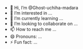 - 👋 Hi, I’m @Ghost-uchiha-madara
- 👀 I’m interested in ...
- 🌱 I’m currently learning ...
- 💞️ I’m looking to collaborate on ...
- 📫 How to reach me ...
- 😄 Pronouns: ...
- ⚡ Fun fact: ...

<!---
Ghost-uchiha-madara/Ghost-uchiha-madara is a ✨ special ✨ repository because its `README.md` (this file) appears on your GitHub profile.
You can click the Preview link to take a look at your changes.
--->
